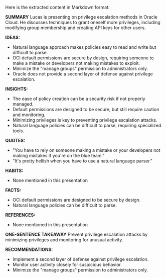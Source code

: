 Here is the extracted content in Markdown format:

**SUMMARY**
Lucas is presenting on privilege escalation methods in Oracle Cloud. He discusses techniques to grant oneself more privileges, including modifying group membership and creating API keys for other users.

**IDEAS:**
* Natural language approach makes policies easy to read and write but difficult to parse.
* OCI default permissions are secure by design, requiring someone to make a mistake or developers not making mistakes to exploit.
* Minimize the "manage groups" permission to administrators only.
* Oracle does not provide a second layer of defense against privilege escalation.

**INSIGHTS:**
* The ease of policy creation can be a security risk if not properly managed.
* Default permissions are designed to be secure, but still require caution and monitoring.
* Minimizing privileges is key to preventing privilege escalation attacks.
* Natural language policies can be difficult to parse, requiring specialized tools.

**QUOTES:**
* "You have to rely on someone making a mistake or your developers not making mistakes if you're on the blue team."
* "It's pretty hellish when you have to use a natural language parser."

**HABITS:**
* None mentioned in this presentation

**FACTS:**
* OCI default permissions are designed to be secure by design.
* Natural language policies can be difficult to parse.

**REFERENCES:**
* None mentioned in this presentation

**ONE-SENTENCE TAKEAWAY**
Prevent privilege escalation attacks by minimizing privileges and monitoring for unusual activity.

**RECOMMENDATIONS:**
* Implement a second layer of defense against privilege escalation.
* Monitor user activity closely for suspicious behavior.
* Minimize the "manage groups" permission to administrators only.

